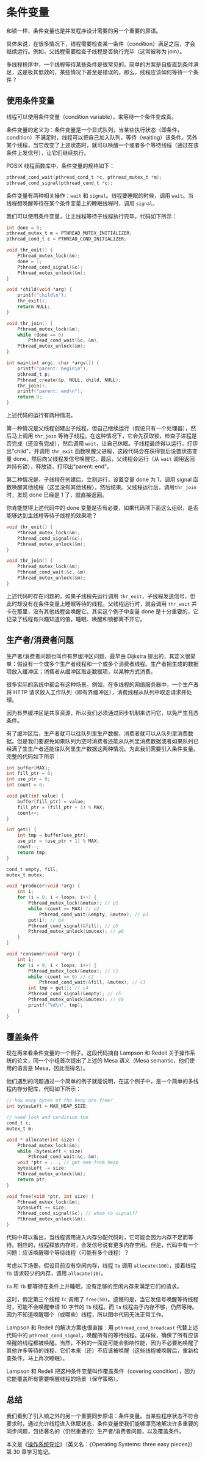 # 条件变量

和锁一样，条件变量也是并发程序设计需要的另一个重要的原语。

具体来说，在很多情况下，线程需要检查某一条件（condition）满足之后，才会继续运行。例如，父线程需要检查子线程是否执行完毕（这常被称为 join）。

多线程程序中，一个线程等待某些条件是很常见的。简单的方案是自旋直到条件满足，这是极其低效的，某些情况下甚至是错误的。那么，线程应该如何等待一个条件？

## 使用条件变量

线程可以使用条件变量（condition variable），来等待一个条件变成真。

条件变量的定义为：条件变量是一个显式队列，当某些执行状态（即条件，condition）不满足时，线程可以把自己加入队列，等待（waiting）该条件。另外某个线程，当它改变了上述状态时，就可以唤醒一个或者多个等待线程（通过在该条件上发信号），让它们继续执行。

POSIX 线程函数库中，条件变量的规格如下：

```c
pthread_cond_wait(pthread_cond_t *c, pthread_mutex_t *m);
pthread_cond_signal(pthread_cond_t *c);
```

条件变量有两种相关操作：`wait` 和 `signal`。线程要睡眠的时候，调用 `wait`。当线程想唤醒等待在某个条件变量上的睡眠线程时，调用 `signal`。

我们可以使用条件变量，让主线程等待子线程执行完毕，代码如下所示：

```c
int done = 0;
pthread_mutex_t m = PTHREAD_MUTEX_INITIALIZER;
pthread_cond_t c = PTHREAD_COND_INITIALIZER;

void thr_exit() {
    Pthread_mutex_lock(&m);
    done = 1;
    Pthread_cond_signal(&c);
    Pthread_mutex_unlock(&m);
}

void *child(void *arg) {
    printf("child\n");
    thr_exit();
    return NULL;
}

void thr_join() {
    Pthread_mutex_lock(&m);
    while (done == 0)
        Pthread_cond_wait(&c, &m);
    Pthread_mutex_unlock(&m);
}

int main(int argc, char *argv[]) {
    printf("parent: begin\n");
    pthread_t p;
    Pthread_create(&p, NULL, child, NULL);
    thr_join();
    printf("parent: end\n");
    return 0;
}
```

上述代码的运行有两种情况。

第一种情况是父线程创建出子线程，但自己继续运行（假设只有一个处理器），然后马上调用 `thr_join` 等待子线程。在这种情况下，它会先获取锁，检查子进程是否完成（还没有完成），然后调用 `wait`，让自己休眠。子线程最终得以运行，打印出“child”，并调用 `thr_exit` 函数唤醒父进程，这段代码会在获得锁后设置状态变量 done，然后向父线程发信号唤醒它。最后，父线程会运行（从 `wait` 调用返回并持有锁），释放锁，打印出“parent: end”。

第二种情况是，子线程在创建后，立刻运行，设置变量 done 为 1，调用 signal 函数唤醒其他线程（这里没有其他线程），然后结束。父线程运行后，调用`thr_join` 时，发现 done 已经是 1 了，就直接返回。



你肯能觉得上述代码中的 done 变量是否有必要，如果代码项下面这么组织，是否能够达到主线程等待子线程的效果呢？

```c
void thr_exit() {
    Pthread_mutex_lock(&m);
    Pthread_cond_signal(&c);
    Pthread_mutex_unlock(&m);
}

void thr_join() {
    Pthread_mutex_lock(&m);
    Pthread_cond_wait(&c, &m);
    Pthread_mutex_unlock(&m);
}
```

上述代码时存在问题的，如果子线程先运行调用 `thr_exit`，子线程发送信号，但此时却没有在条件变量上睡眠等待的线程。父线程运行时，就会调用 `thr_wait` 并卡在那里，没有其他线程会唤醒它。其实这个例子中变量 done 是十分重要的，它记录了线程有兴趣知道的值，睡眠、唤醒和锁都离不开它。

## 生产者/消费者问题

生产者/消费者问题也叫作有界缓冲区问题，最早由 Dijkstra 提出的，其定义很简单：假设有一个或多个生产者线程和一个或多个消费者线程。生产者把生成的数据项放入缓冲区；消费者从缓冲区取走数据项，以某种方式消费。

很多实际的系统中都会有这种场景。例如，在多线程的网络服务器中，一个生产者将 HTTP 请求放入工作队列（即有界缓冲区），消费线程从队列中取走请求并处理。

因为有界缓冲区是共享资源，所以我们必须通过同步机制来访问它，以免产生竞态条件。

有了缓冲区后，生产者就可以往队列里生产数据，消费者就可以从队列里消费数据。但是我们要避免如果队列为空时消费者还能从队列里消费数据或者如果队列已经满了生生产者还能往队列里生产数据这两种情况。为此我们需要引入条件变量。完整的代码如下所示：

```c
int buffer[MAX];
int fill_ptr = 0;
int use_ptr = 0;
int count = 0;

void put(int value) {
    buffer[fill_ptr] = value;
    fill_ptr = (fill_ptr + 1) % MAX;
    count++;
}

int get() {
    int tmp = buffer[use_ptr];
    use_ptr = (use_ptr + 1) % MAX;
    count--;
    return tmp;
}
```

```c
cond_t empty, fill;
mutex_t mutex;

void *producer(void *arg) {
    int i;
    for (i = 0; i < loops; i++) {
        Pthread_mutex_lock(&mutex); // p1
        while (count == MAX) // p2
            Pthread_cond_wait(&empty, &mutex); // p3
        put(i); // p4
        Pthread_cond_signal(&fill); // p5
        Pthread_mutex_unlock(&mutex); // p6
    }
}

void *consumer(void *arg) {
    int i;
    for (i = 0; i < loops; i++) {
        Pthread_mutex_lock(&mutex); // c1
        while (count == 0) // c2
            Pthread_cond_wait(&fill, &mutex); // c3
        int tmp = get(); // c4
        Pthread_cond_signal(&empty); // c5
        Pthread_mutex_unlock(&mutex); // c6
        printf("%d\n", tmp);
    }
}
```

## 覆盖条件

现在再来看条件变量的一个例子。这段代码摘自 Lampson 和 Redell 关于操作系统的论文，同一个小组首次提出了上述的 Mesa 语义（Mesa semantic，他们使用的语言是 Mesa，因此而得名）。

他们遇到的问题通过一个简单的例子就能说明，在这个例子中，是一个简单的多线程内存分配库，代码如下所示：

```c
// how many bytes of the heap are free?
int bytesLeft = MAX_HEAP_SIZE;

// need lock and condition too
cond_t c;
mutex_t m;

void * allocate(int size) {
    Pthread_mutex_lock(&m);
    while (bytesLeft < size)
        Pthread_cond_wait(&c, &m);
    void *ptr = ...; // get mem from heap
    bytesLeft -= size;
    Pthread_mutex_unlock(&m);
    return ptr;
}

void free(void *ptr, int size) {
    Pthread_mutex_lock(&m);
    bytesLeft += size;
    Pthread_cond_signal(&c); // whom to signal??
    Pthread_mutex_unlock(&m);
}
```

代码中可以看出，当线程调用进入内存分配代码时，它可能会因为内存不足而等待。相应的，线程释放内存时，会发信号说有更多内存空闲。但是，代码中有一个问题：应该唤醒哪个等待线程（可能有多个线程）？

考虑以下场景。假设目前没有空闲内存，线程 `Ta` 调用 `allocate(100)`，接着线程 `Tb` 请求较少的内存，调用 `allocate(10)`。

`Ta` 和 `Tb` 都等待在条件上并睡眠，没有足够的空闲内存来满足它们的请求。

这时，假定第三个线程 `Tc` 调用了 `free(50)`。遗憾的是，当它发信号唤醒等待线程时，可能不会唤醒申请 10 字节的 `Tb` 线程。而 `Ta` 线程由于内存不够，仍然等待。因为不知道唤醒哪个（或哪些）线程，所以图中代码无法正常工作。

Lampson 和 Redell 的解决方案也很直接：用 `pthread_cond_broadcast` 代替上述代码中的 `pthread_cond_signal`，唤醒所有的等待线程。这样做，确保了所有应该唤醒的线程都被唤醒。当然，不利的一面是可能会影响性能，因为不必要地唤醒了其他许多等待的线程，它们本来（还）不应该被唤醒（这些线程被唤醒后，重新检查条件，马上再次睡眠）。

Lampson 和 Redell 把这种条件变量叫作覆盖条件（covering condition），因为它能覆盖所有需要唤醒线程的场景（保守策略）。

## 总结

我们看到了引入锁之外的另一个重要同步原语：条件变量。当某些程序状态不符合要求时，通过允许线程进入休眠状态，条件变量使我们能够漂亮地解决许多重要的同步问题，包括著名的（仍然重要的）生产者/消费者问题，以及覆盖条件。

本文是《[操作系统导论](https://weread.qq.com/web/reader/db8329d071cc7f70db8a479kc81322c012c81e728d9d180)》（英文名：《Operating Systems: three easy pieces》）第 30 章学习笔记。

